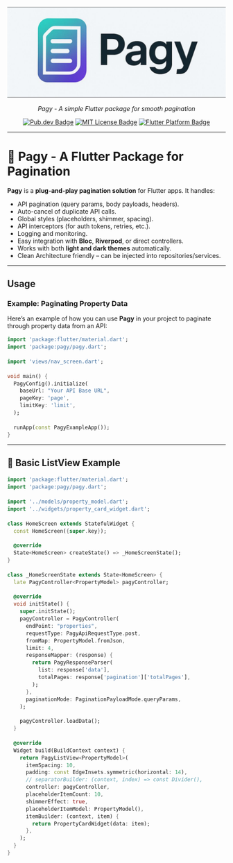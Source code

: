 <p align="center">
	<img src="https://raw.githubusercontent.com/hayatkhan67/pagy/main/assets/logo.png" alt="Package Logo" />
</p>
<p align="center">
	<i>Pagy - A simple Flutter package for smooth pagination</i>
</p>
<p align="center">
	<a href="https://pub.dev/packages/pagy" rel="noopener" target="_blank"><img src="https://img.shields.io/pub/v/pagy.svg" alt="Pub.dev Badge"></a>
	<a href="https://opensource.org/licenses/MIT" rel="noopener" target="_blank"><img src="https://img.shields.io/badge/license-MIT-purple.svg" alt="MIT License Badge"></a>
	<a href="https://github.com/hayatkhan67/pagy" rel="noopener" target="_blank"><img src="https://img.shields.io/badge/platform-flutter-ff69b4.svg" alt="Flutter Platform Badge"></a>
</p>

---

# 🚀 Pagy - A Flutter Package for Pagination

**Pagy** is a **plug-and-play pagination solution** for Flutter apps. It handles:

- API pagination (query params, body payloads, headers).
- Auto-cancel of duplicate API calls.
- Global styles (placeholders, shimmer, spacing).
- API interceptors (for auth tokens, retries, etc.).
- Logging and monitoring.
- Easy integration with **Bloc**, **Riverpod**, or direct controllers.
- Works with both **light and dark themes** automatically.
- Clean Architecture friendly – can be injected into repositories/services.

---

## Usage

### Example: Paginating Property Data

Here’s an example of how you can use **Pagy** in your project to paginate through property data from an API:

```dart
import 'package:flutter/material.dart';
import 'package:pagy/pagy.dart';

import 'views/nav_screen.dart';

void main() {
  PagyConfig().initialize(
    baseUrl: "Your API Base URL",
    pageKey: 'page',
    limitKey: 'limit',
  );

  runApp(const PagyExampleApp());
}
```

---

## 📄 Basic ListView Example

```dart
import 'package:flutter/material.dart';
import 'package:pagy/pagy.dart';

import '../models/property_model.dart';
import '../widgets/property_card_widget.dart';

class HomeScreen extends StatefulWidget {
  const HomeScreen({super.key});

  @override
  State<HomeScreen> createState() => _HomeScreenState();
}

class _HomeScreenState extends State<HomeScreen> {
  late PagyController<PropertyModel> pagyController;

  @override
  void initState() {
    super.initState();
    pagyController = PagyController(
      endPoint: "properties",
      requestType: PagyApiRequestType.post,
      fromMap: PropertyModel.fromJson,
      limit: 4,
      responseMapper: (response) {
        return PagyResponseParser(
          list: response['data'],
          totalPages: response['pagination']['totalPages'],
        );
      },
      paginationMode: PaginationPayloadMode.queryParams,
    );

    pagyController.loadData();
  }

  @override
  Widget build(BuildContext context) {
    return PagyListView<PropertyModel>(
      itemSpacing: 10,
      padding: const EdgeInsets.symmetric(horizontal: 14),
      // separatorBuilder: (context, index) => const Divider(),
      controller: pagyController,
      placeholderItemCount: 10,
      shimmerEffect: true,
      placeholderItemModel: PropertyModel(),
      itemBuilder: (context, item) {
        return PropertyCardWidget(data: item);
      },
    );
  }
}

```
